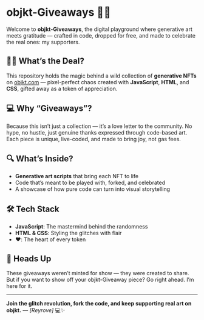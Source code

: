 # objkt-Giveaways 🎁💎

Welcome to **objkt-Giveaways**, the digital playground where generative art meets gratitude — crafted in code, dropped for free, and made to celebrate the real ones: my supporters.

## 🎨✨ What’s the Deal?

This repository holds the magic behind a wild collection of **generative NFTs** on [objkt.com](https://objkt.com/collections/KT1FnuPJx8znHtaN5xKpvA9LfqRkakebSyeh) — pixel-perfect chaos created with **JavaScript**, **HTML**, and **CSS**, gifted away as a token of appreciation.

## 💻 Why “Giveaways”?

Because this isn’t just a collection — it’s a love letter to the community.
No hype, no hustle, just genuine thanks expressed through code-based art. Each piece is unique, live-coded, and made to bring joy, not gas fees.

## 🔍 What’s Inside?

* **Generative art scripts** that bring each NFT to life
* Code that’s meant to be played with, forked, and celebrated
* A showcase of how pure code can turn into visual storytelling

## 🛠 Tech Stack

* **JavaScript**: The mastermind behind the randomness
* **HTML & CSS**: Styling the glitches with flair
* **❤️**: The heart of every token

## 🚨 Heads Up

These giveaways weren’t minted for show — they were created to share. But if you want to show off your objkt-Giveaway piece? Go right ahead. I’m here for it.

---

**Join the glitch revolution, fork the code, and keep supporting real art on objkt.**
— *\[Reyrove]* 💻✨